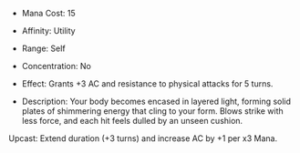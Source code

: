 - Mana Cost: 15
    
- Affinity: Utility
    
- Range: Self
    
- Concentration: No
    
- Effect: Grants +3 AC and resistance to physical attacks for 5 turns.
    
- Description: Your body becomes encased in layered light, forming solid plates of shimmering energy that cling to your form. Blows strike with less force, and each hit feels dulled by an unseen cushion.
    

Upcast: Extend duration (+3 turns) and increase AC by +1 per x3 Mana.